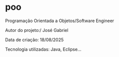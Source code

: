 # poo

Programação Orientada a Objetos/Software Engineer



Autor do projeto:/ José Gabriel

Data de criação: 18/08/2025



Tecnologia utilizadas: Java, Eclipse...

